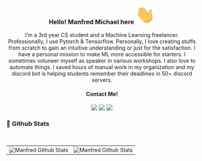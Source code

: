 <!--
**manfredmichael/manfredmichael** is a ✨ _special_ ✨ repository because its `README.md` (this file) appears on your GitHub profile.

Here are some ideas to get you started:

- 🔭 I’m currently working on ...
- 🌱 I’m currently learning ...
- 👯 I’m looking to collaborate on ...
- 🤔 I’m looking for help with ...
- 💬 Ask me about ...
- 📫 How to reach me: ...
- 😄 Pronouns: ...
- ⚡ Fun fact: ...
-->



<div align="center">
  
  
### Hello! Manfred Michael here <img style="margin: 0 auto" src="https://github.com/ABSphreak/ABSphreak/blob/master/gifs/Hi.gif" height="50">


I’m a 3rd year CS student and a Machine Learning freelancer. Professionally, I use Pytorch & Tensorflow. Personally, I love creating stuffs from scratch to gain an intuitive understanding or just for the satisfaction. I have a personal mission to make ML more accessible for starters. I sometimes voluneer myself as speaker in various workshops. I also love to automate things. I saved hours of manual work in my organization and my discord bot is helping students remember their deadlines in 50+ discord servers. 
<br/>

####  Contact Me!
<a href="https://www.instagram.com/this.manfred/" target="_blank" ><img src="https://img.shields.io/badge/Instagram-E4405F?style=for-the-badge&logo=instagram&logoColor=white"></a>
<a href="https://www.linkedin.com/in/manfredmichael/" target="_blank" ><img src="https://img.shields.io/badge/LinkedIn-0077B5?style=for-the-badge&logo=linkedin&logoColor=white"></a>
<a href="https://www.kaggle.com/awesomehidingspot" target="_blank" ><img src="https://img.shields.io/badge/Kaggle-20BEFF?style=for-the-badge&logo=Kaggle&logoColor=white"></a>
<br/>
</div>


### 🌟 Github Stats
<br/>
<div align="center">
  <table>
      <tr>
          <td><img align="left" alt="Manfred Github Stats" src="https://github-readme-stats.vercel.app/api?username=manfredmichael&show_icons=true">
          </td>
          <td>
          <img align="left" alt="Manfred Github Stats" src="https://github-readme-stats.vercel.app/api/top-langs/?username=manfredmichael&layout=compact">
          </td>
      </tr>
  </table>
</div>
